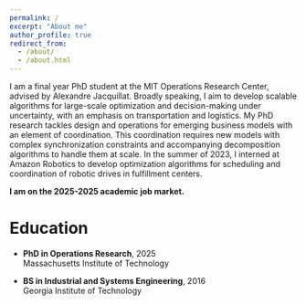 ```yaml
---
permalink: /
excerpt: "About me"
author_profile: true
redirect_from: 
  - /about/
  - /about.html
---
```


I am a final year PhD student at the MIT Operations Research Center, advised by Alexandre Jacquillat. Broadly speaking, I aim to develop scalable algorithms for large-scale optimization and decision-making under uncertainty, with an emphasis on transportation and logistics.  My PhD research tackles design and operations for emerging business models with an element of coordination. This coordination requires new models with complex synchronization constraints and accompanying decomposition algorithms to handle them at scale. In the summer of 2023, I interned at Amazon Robotics to develop optimization algorithms for scheduling and coordination of robotic drives in fulfillment centers.

**I am on the 2025-2025 academic job market.**

Education
======

- **PhD in Operations Research**, 2025  \
Massachusetts Institute of Technology

- **BS in Industrial and Systems Engineering**, 2016  \
Georgia Institute of Technology
